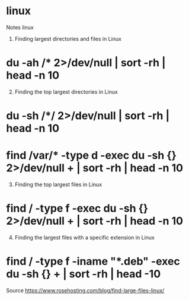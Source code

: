 # linux
Notes linux

1. Finding largest directories and files in Linux
# du -ah /* 2>/dev/null | sort -rh | head -n 10

2. Finding the top largest directories in Linux
# du -sh /*/ 2>/dev/null | sort -rh | head -n 10
# find /var/* -type d -exec du -sh {} 2>/dev/null + | sort -rh | head -n 10

3. Finding the top largest files in Linux
# find / -type f -exec du -sh {} 2>/dev/null + | sort -rh | head -n 10

4. Finding the largest files with a specific extension in Linux
# find / -type f -iname "*.deb" -exec du -sh {} + | sort -rh | head -10
Source https://www.rosehosting.com/blog/find-large-files-linux/

